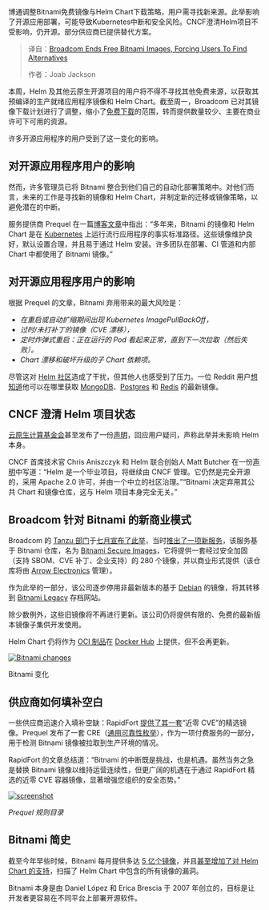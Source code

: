 <!--
title: 博通终止Bitnami免费镜像，用户被迫另寻出路
cover: https://cdn.thenewstack.io/media/2025/09/fbb3af8c-bitnami.png
summary: 博通调整Bitnami免费镜像与Helm Chart下载策略，用户需寻找新来源。此举影响了开源应用部署，可能导致Kubernetes中断和安全风险。CNCF澄清Helm项目不受影响，仍开源。部分供应商已提供替代方案。
-->

博通调整Bitnami免费镜像与Helm Chart下载策略，用户需寻找新来源。此举影响了开源应用部署，可能导致Kubernetes中断和安全风险。CNCF澄清Helm项目不受影响，仍开源。部分供应商已提供替代方案。

> 译自：[Broadcom Ends Free Bitnami Images, Forcing Users To Find Alternatives](https://thenewstack.io/broadcom-ends-free-bitnami-images-forcing-users-to-find-alternatives/)
> 
> 作者：Joab Jackson

本周，Helm 及其他云原生开源项目的用户将不得不寻找其他免费来源，以获取其预编译的生产就绪应用程序镜像和 Helm Chart。截至周一，Broadcom 已对其镜像下载计划进行了调整，缩小了[免费下载](https://github.com/bitnami)的范围，转而提供数量较少、主要在商业许可下可用的资源。

许多开源应用程序的用户受到了这一变化的影响。

## 对开源应用程序用户的影响

然而，许多管理员已将 Bitnami 整合到他们自己的自动化部署策略中。对他们而言，未来的工作是寻找新的镜像和 Helm Chart，并制定新的迁移或镜像策略，以避免潜在的中断。

服务提供商 Prequel 在一篇[博客文章](https://www.prequel.dev/blog-post/bitnami-deprecation)中指出：“多年来，Bitnami 的镜像和 Helm Chart 是在 [Kubernetes](https://thenewstack.io/kubernetes/) 上运行流行应用程序的事实标准路径。这些镜像维护良好，默认设置合理，并且易于通过 Helm 安装。许多团队在部署、CI 管道和内部 Chart 中都使用了 Bitnami 镜像。”

## 对开源应用程序用户的影响

根据 Prequel 的文章，Bitnami 弃用带来的最大风险是：

*   *在重启或自动扩缩期间出现 Kubernetes ImagePullBackOff，*
*   *过时/未打补丁的镜像（CVE 漂移），*
*   *定时炸弹式重启：正在运行的 Pod 看起来正常，直到下一次拉取（然后失败）。*
*   *Chart 漂移和破坏升级的子 Chart 依赖项。*

尽管这对 [Helm 社区](https://thenewstack.io/what-the-helm-the-tool-we-all-love-and-sometimes-hate/)造成了干扰，但其他人也感受到了压力。一位 Reddit 用户[想知道](https://www.reddit.com/r/kubernetes/comments/1mjx86p/regarding_the_bitnami_situation/)他可以在哪里获取 [MongoDB](https://www.mongodb.com/cloud/atlas/?utm_content=inline+mention)、[Postgres](https://thenewstack.io/postgresql-18-delivers-significant-performance-gains-for-oltp-and-analytics/) 和 [Redis](https://thenewstack.io/redis-is-open-source-again/) 的最新镜像。

## CNCF 澄清 Helm 项目状态

[云原生计算基金会](https://cncf.io/?utm_content=inline+mention)甚至发布了一份[声明](https://www.cncf.io/blog/2025/09/24/cncfs-helm-project-remains-fully-open-source-and-unaffected-by-recent-vendor-deprecations/?ref=dailydev)，回应用户疑问，声称此举并未影响 Helm 本身。

CNCF 首席技术官 Chris Aniszczyk 和 Helm 联合创始人 Matt Butcher 在一份[声明](https://www.cncf.io/blog/2025/09/24/cncfs-helm-project-remains-fully-open-source-and-unaffected-by-recent-vendor-deprecations/?ref=dailydev)中写道：“Helm 是一个毕业项目，将继续由 CNCF 管理。它仍然是完全开源的，采用 Apache 2.0 许可，并由一个中立的社区治理。”“Bitnami 决定弃用其公共 Chart 和镜像仓库，这与 Helm 项目本身完全无关。”

## Broadcom 针对 Bitnami 的新商业模式

Broadcom 的 [Tanzu 部门](https://www.vmware.com/products/app-platform/tanzu)于[七月宣布了此举](https://news.broadcom.com/app-dev/broadcom-introduces-bitnami-secure-images-for-production-ready-containerized-applications)，当时[推出了一项新服务](https://github.com/bitnami/charts/issues/35164)，该服务基于 Bitnami 仓库，名为 [Bitnami Secure Images](https://www.arrow.com/globalecs/na/vendors/bitnami-secure-images/)，它将提供一套经过安全加固（支持 SBOM、CVE 补丁、企业支持）的 280 个镜像，并以商业形式提供（该仓库将由 [Arrow Electronics](https://www.arrow.com/company) 管理）。

作为此举的一部分，该公司逐步停用非最新版本的基于 [Debian](https://thenewstack.io/check-out-debian-the-mother-of-all-linux-distributions/) 的镜像，将其转移到 [Bitnami Legacy](https://hub.docker.com/u/bitnamilegacy) 存档网站。

除少数例外，这些旧镜像将不再进行更新。该公司仍将提供有限的、免费的最新版本镜像子集供开发使用。

Helm Chart 仍将作为 [OCI 制品](https://thenewstack.io/open-container-initiative-creates-a-distribution-specification-for-registries/)在 [Docker Hub](http://docker.io/bitnami) 上提供，但不会再更新。

[![Bitnami changes](https://cdn.thenewstack.io/media/2025/09/019753f6-broadcom-bitnami-changes.png)](https://cdn.thenewstack.io/media/2025/09/019753f6-broadcom-bitnami-changes.png)

Bitnami 变化

## 供应商如何填补空白

一些供应商迅速介入填补空缺：RapidFort [提供了其一套](https://www.rapidfort.com/blog/bitnami-goes-behind-paywall-rapidforts-curated-near-zero-cve-images-offer-superior-alternative)“近零 CVE”的精选镜像。Prequel 发布了一套 CRE（[通用可靠性枚举](https://docs.prequel.dev/cres/commercial)），作为一项付费服务的一部分，用于检测 Bitnami 镜像被拉取到生产环境的情况。

RapidFort 的文章总结道：“Bitnami 的中断既是挑战，也是机遇。虽然当务之急是替换 Bitnami 镜像以维持运营连续性，但更广阔的机遇在于通过 RapidFort 精选的近零 CVE 容器镜像，显著增强您组织的安全态势。”

[![screenshot](https://cdn.thenewstack.io/media/2025/09/c561d8bb-68bf3fc32c8101b9b93201e1_bdc994c4.png)](https://cdn.thenewstack.io/media/2025/09/c561d8bb-68bf3fc32c8101b9b93201e1_bdc994c4.png)

*Prequel 规则目录*

## Bitnami 简史

截至今年早些时候，Bitnami 每月提供多达 [5 亿个镜像](https://thenewstack.io/the-bitnami-open-source-application-catalog-turns-18/)，并且[甚至增加了对 Helm Chart 的支持](https://github.com/bitnami/charts)，扫描了 Helm Chart 中包含的所有镜像的漏洞。

Bitnami 本身是由 Daniel López 和 Erica Brescia 于 2007 年创立的，目标是让开发者更容易在不同平台上部署开源软件。
